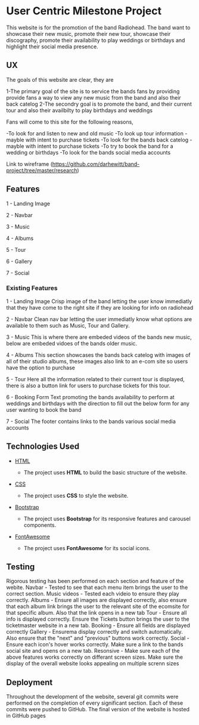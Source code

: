 # User Centric Milestone Project

This website is for the promotion of the band Radiohead. The band want to showcase their new music, promote their new tour, showcase their discography,
promote their availability to play weddings or birthdays and highlight their social media presence.

## UX

The goals of this website are clear, they are

1-The primary goal of the site is to service the bands fans by providing provide fans a way to view any new music from the band and also their back catelog
2-The secondry goal is to promote the band, and their current tour and also their availbilty to play birthdays and weddings

Fans will come to this site for the following reasons,

-To look for and listen to new and old  music
-To look up tour information - mayble with intent to purchase tickets
-To look for the bands back catelog - mayble with intent to purchase tickets
-To try to book the band for a wedding or birthdays
-To look for the bands social media accounts

Link to wireframe (https://github.com/darhewitt/band-project/tree/master/research)


 
## Features

1 - Landing Image

2 - Navbar

3 - Music

4 - Albums

5 - Tour

6 - Gallery

7 - Social

### Existing Features

1 - Landing Image
Crisp image of the band letting the user know immediatly that they have come to the right site if they are looking for info on radiohead

2 - Navbar
Clean nav bar letting the user immediatly know what options are available to them such as Music, Tour and Gallery.

3 - Music
This is where there are embeded videos of the bands new music, below are embeded vidoes of the bands older music.

4 - Albums
This section showcases the bands back catelog with images of all of their studio albums, these images also link to an e-com site so users have the option to purchase

5 - Tour
Here all the information related to their current tour is displayed, there is also a button link for users to purchase tickets for this tour.

6 - Booking Form
Text promoting the bands availability to perform at weddings and birthdays with the direction to fill out the below form for any user wanting to book the band

7 - Social
The footer contains links to the bands various social media accounts



## Technologies Used

- [HTML](https://html.com/)
    - The project uses **HTML** to build the basic structure of the website.

- [CSS](https://en.wikipedia.org/wiki/Cascading_Style_Sheets)
    - The project uses **CSS** to style the website.

- [Bootstrap](https://getbootstrap.com/)
    - The project uses **Bootstrap** for its responsive features and carousel components.

- [FontAwesome](https://fontawesome.com/)
    - The project uses **FontAwesome** for its social icons.



## Testing

Rigorous testing has been performed on each section and feature of the webite.
Navbar - Tested to see that each menu item brings the user to the correct section.
Music videos - Tested each videio to ensure they play correctly.
Albums - Ensure all images are displayed correctly, also ensure that each album link brings the user to the relevant site of the ecomsite for that specific album. Also that the link opens in a new tab
Tour - Ensure all info is displayed correctly. Ensure the Tickets button brings the user to the ticketmaster website in a new tab.
Booking - Ensure all fields are displayed correctly
Gallery - Ensurema display correctly and switch automatically. Also ensure that the "next" and "previous" buttons work correctly.
Social - Ensure each icon's hover works correctly. Make sure a link to the bands social site and opens on a new tab.
Resonsive - Make sure each of the above features works correctly on differant screen sizes. Make sure the display of the overall website looks appealing on multiple screnn sizes


## Deployment

Throughout the development of the website, several git commits were performed on the completion of every significant section.
Each of these commits were pushed to GitHub.
The final version of the website is hosted in GitHub pages



